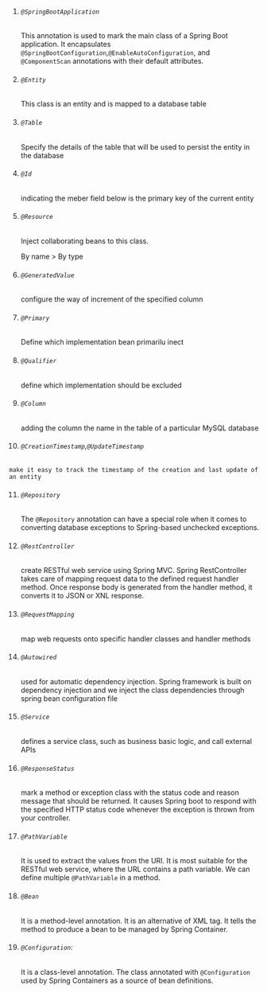  1. ###### `@SpringBootApplication`

    This annotation is used to mark the main class of a Spring Boot application. It encapsulates `@SpringBootConfiguration`,`@EnableAutoConfiguration`, and `@ComponentScan` annotations with their default attributes. 

 2. ###### `@Entity`

    This class is an entity and is mapped to a database table

 3. ###### `@Table`

    Specify the details of the table that will be used to persist the entity in the database

 4. ###### `@Id`

    indicating the meber field below is the primary key of the current entity

 5. ###### `@Resource`

    Inject collaborating beans to this class.

    By name > By type

 6. ###### `@GeneratedValue`

    configure the way of increment of the specified column

 7. ###### `@Primary`

    Define which implementation bean primarilu inect

 8. ###### `@Qualifier`

    define which implementation should be excluded

 9. ###### `@Column`

    adding the column the name in the table of a particular MySQL database

 10. ###### `@CreationTimestamp`,`@UpdateTimestamp`

    make it easy to track the timestamp of the creation and last update of an entity

 11. ###### `@Repository`

     The `@Repository` annotation can have a special role when it comes to converting database exceptions to Spring-based unchecked exceptions.

 12. ###### `@RestController`

     create RESTful web service using Spring MVC. Spring RestController takes care of mapping request data to the defined request handler method. Once response body is generated from the handler method, it converts it to JSON or XNL response.

13. ###### `@RequestMapping`

    map web requests onto specific handler classes and handler methods

14. ###### `@Autowired`

    used for automatic dependency injection. Spring framework is built on dependency injection and we inject the class dependencies through spring bean configuration file

15. ###### `@Service`

     defines a service class, such as business basic logic, and call external APIs

16. ###### `@ResponseStatus`

    mark a method or exception class with the status code and reason message that should be returned. It causes Spring boot to respond with the specified HTTP status code whenever the exception is thrown from your controller.

17. ###### `@PathVariable`

    It is used to extract the values from the URI. It is most suitable for the RESTful web service, where the URL contains a path variable. We can define multiple `@PathVariable` in a method.

18. ###### `@Bean`

    It is a method-level annotation. It is an alternative of XML <bean> tag. It tells the method to produce a bean to be managed by Spring Container.

19. ###### `@Configuration`: 

    It is a class-level annotation. The class annotated with `@Configuration` used by Spring Containers as a source of bean definitions.

    



